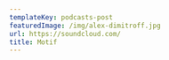 ```yaml
---
templateKey: podcasts-post
featuredImage: /img/alex-dimitroff.jpg
url: https://soundcloud.com/
title: Motif
---
```

